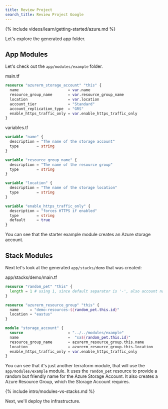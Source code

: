 ```yaml
---
title: Review Project
search_title: Review Project Google
---
```


{% include videos/learn/getting-started/azure.md %}

Let's explore the generated app folder.

## App Modules

Let's check out the `app/modules/example` folder.

main.tf

```terraform
resource "azurerm_storage_account" "this" {
  name                      = var.name
  resource_group_name       = var.resource_group_name
  location                  = var.location
  account_tier              = "Standard"
  account_replication_type  = "GRS"
  enable_https_traffic_only = var.enable_https_traffic_only
}
```

variables.tf

```terraform
variable "name" {
  description = "The name of the storage account"
  type        = string
}

variable "resource_group_name" {
  description = "The name of the resource group"
  type        = string
}

variable "location" {
  description = "The name of the storage location"
  type        = string
}

variable "enable_https_traffic_only" {
  description = "forces HTTPS if enabled"
  type        = string
  default     = true
}
```

You can see that the starter example module creates an Azure storage account.

## Stack Modules

Next let's look at the generated `app/stacks/demo` that was created:

app/stacks/demo/main.tf

```terraform
resource "random_pet" "this" {
  length = 1 # using 1, since default separator is '-', also account name can only be 24 characters, and lowercase letters
}

resource "azurerm_resource_group" "this" {
  name     = "demo-resources-${random_pet.this.id}"
  location = "eastus"
}

module "storage_account" {
  source                    = "../../modules/example"
  name                      =  "sa${random_pet.this.id}"
  resource_group_name       = azurerm_resource_group.this.name
  location                  = azurerm_resource_group.this.location
  enable_https_traffic_only = var.enable_https_traffic_only
}
```

You can see that it's just another terraform module, that will use the `app/modules/example` module. It uses the `random_pet` resource to provide a random but friendly name for the Azure Storage Account. It also creates a Azure Resource Group, which the Storage Account requires.

{% include intro/modules-vs-stacks.md %}

Next, we'll deploy the infrastructure.
